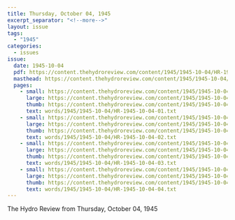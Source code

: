 ```yaml
---
title: Thursday, October 04, 1945
excerpt_separator: "<!--more-->"
layout: issue
tags:
  - "1945"
categories:
  - issues
issue:
  date: 1945-10-04
  pdf: https://content.thehydroreview.com/content/1945/1945-10-04/HR-1945-10-04.pdf
  masthead: https://content.thehydroreview.com/content/1945/1945-10-04/masthead/HR-1945-10-04.jpg
  pages:
    - small: https://content.thehydroreview.com/content/1945/1945-10-04/small/HR-1945-10-04-01.jpg
      large: https://content.thehydroreview.com/content/1945/1945-10-04/large/HR-1945-10-04-01.jpg
      thumb: https://content.thehydroreview.com/content/1945/1945-10-04/thumbnails/HR-1945-10-04-01.jpg
      text: words/1945/1945-10-04/HR-1945-10-04-01.txt
    - small: https://content.thehydroreview.com/content/1945/1945-10-04/small/HR-1945-10-04-02.jpg
      large: https://content.thehydroreview.com/content/1945/1945-10-04/large/HR-1945-10-04-02.jpg
      thumb: https://content.thehydroreview.com/content/1945/1945-10-04/thumbnails/HR-1945-10-04-02.jpg
      text: words/1945/1945-10-04/HR-1945-10-04-02.txt
    - small: https://content.thehydroreview.com/content/1945/1945-10-04/small/HR-1945-10-04-03.jpg
      large: https://content.thehydroreview.com/content/1945/1945-10-04/large/HR-1945-10-04-03.jpg
      thumb: https://content.thehydroreview.com/content/1945/1945-10-04/thumbnails/HR-1945-10-04-03.jpg
      text: words/1945/1945-10-04/HR-1945-10-04-03.txt
    - small: https://content.thehydroreview.com/content/1945/1945-10-04/small/HR-1945-10-04-04.jpg
      large: https://content.thehydroreview.com/content/1945/1945-10-04/large/HR-1945-10-04-04.jpg
      thumb: https://content.thehydroreview.com/content/1945/1945-10-04/thumbnails/HR-1945-10-04-04.jpg
      text: words/1945/1945-10-04/HR-1945-10-04-04.txt
---
```


The Hydro Review from Thursday, October 04, 1945

<!--more-->


